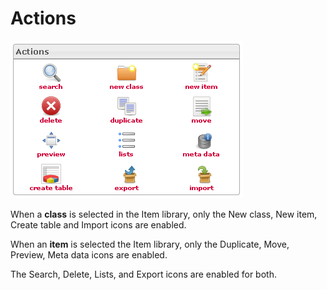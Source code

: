 <!--
parent:
    title: Manage_Items
author:
    - 'Jérôme Bogaerts'
created_at: '2012-03-09 16:30:20'
updated_at: '2013-03-13 13:18:33'
tags:
    - 'Manage Items'
-->

Actions
=======

![](../resources/items-actions.png)

When a **class** is selected in the Item library, only the New class, New item, Create table and Import icons are enabled.

When an **item** is selected the Item library, only the Duplicate, Move, Preview, Meta data icons are enabled.

The Search, Delete, Lists, and Export icons are enabled for both.

